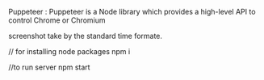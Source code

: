 Puppeteer : Puppeteer is a Node library which provides a high-level API to control Chrome or Chromium

screenshot take by the standard time formate.

// for installing node packages 
npm i

//to run server 
npm start